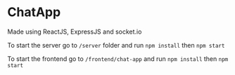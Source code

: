 # ChatApp

Made using ReactJS, ExpressJS and socket.io

To start the server go to `/server` folder and run `npm install` then `npm start`

To start the frontend go to `/frontend/chat-app` and run `npm install` then `npm start`

